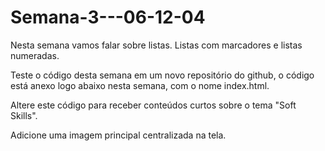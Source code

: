 # Semana-3---06-12-04

Nesta semana vamos falar sobre listas. Listas com marcadores e listas numeradas.

Teste o código desta semana em um novo repositório do github, o código está anexo logo abaixo nesta semana, com o nome index.html. 

Altere este código para receber conteúdos curtos sobre o tema "Soft Skills".

Adicione uma imagem principal centralizada na tela.
